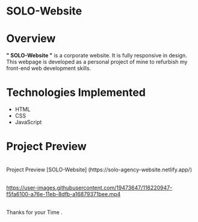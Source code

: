 # SOLO-Website

<h1> Overview </h1> 

**" SOLO-Website "** is a corporate website. It is fully responsive in design. This webpage is developed as a personal project of mine to refurbish my front-end web development skills.

<h1>Technologies Implemented</h1> 

- HTML
- CSS
- JavaScript


<h1> Project Preview </h1> 
<br>
Project Preview [SOLO-Website] (https://solo-agency-website.netlify.app/)
<br>
<br>

https://user-images.githubusercontent.com/19473647/116220947-f5fa6100-a76e-11eb-8dfb-a16879371bee.mp4

<br>
Thanks for your Time .
